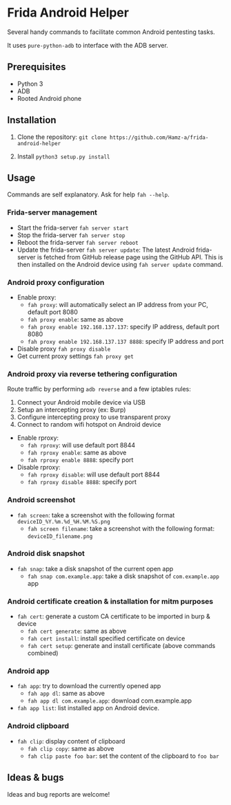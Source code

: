 # Frida Android Helper

Several handy commands to facilitate common Android pentesting tasks.

It uses `pure-python-adb` to interface with the ADB server.


## Prerequisites
- Python 3
- ADB
- Rooted Android phone


## Installation
1. Clone the repository: `git clone https://github.com/Hamz-a/frida-android-helper`

2. Install `python3 setup.py install`


## Usage

Commands are self explanatory. Ask for help `fah --help`.


### Frida-server management

- Start the frida-server `fah server start`
- Stop the frida-server `fah server stop`
- Reboot the frida-server `fah server reboot`
- Update the frida-server `fah server update`: The latest Android frida-server is fetched from GitHub
release page using the GitHub API. This is then installed on the Android device using `fah server update` command.


### Android proxy configuration

- Enable proxy:
    - `fah proxy`: will automatically select an IP address from your PC, default port 8080
    - `fah proxy enable`: same as above
    - `fah proxy enable 192.168.137.137`: specify IP address, default port 8080
    - `fah proxy enable 192.168.137.137 8888`: specify IP address and port
- Disable proxy `fah proxy disable`
- Get current proxy settings `fah proxy get`


### Android proxy via reverse tethering configuration
Route traffic by performing `adb reverse` and a few iptables rules: 
1. Connect your Android mobile device via USB
2. Setup an intercepting proxy (ex: Burp)
3. Configure intercepting proxy to use transparent proxy
4. Connect to random wifi hotspot on Android device 

- Enable rproxy:
    - `fah rproxy`: will use default port 8844
    - `fah rproxy enable`: same as above
    - `fah rproxy enable 8888`: specify port
- Disable rproxy:
    - `fah rproxy disable`: will use default port 8844
    - `fah rproxy disable 8888`: specify port


### Android screenshot
- `fah screen`: take a screenshot with the following format `deviceID_%Y.%m.%d_%H.%M.%S.png`
    - `fah screen filename`: take a screenshot with the following format: `deviceID_filename.png`


### Android disk snapshot
- `fah snap`: take a disk snapshot of the current open app
    - `fah snap com.example.app`: take a disk snapshot of `com.example.app` app


### Android certificate creation & installation for mitm purposes
- `fah cert`: generate a custom CA certificate to be imported in burp & device
    - `fah cert generate`: same as above
    - `fah cert install`: install specified certificate on device
    - `fah cert setup`: generate and install certificate (above commands combined)

### Android app
- `fah app`: try to download the currently opened app
    - `fah app dl`: same as above
    - `fah app dl com.example.app`: download com.example.app
- `fah app list`: list installed app on Android device.


### Android clipboard
- `fah clip`: display content of clipboard
    - `fah clip copy`: same as above
    - `fah clip paste foo bar`: set the content of the clipboard to `foo bar`


## Ideas & bugs
Ideas and bug reports are welcome! 
